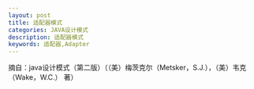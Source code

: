 ```yaml
---
layout: post
title: 适配器模式
categories: JAVA设计模式
description: 适配器模式
keywords: 适配器,Adapter
---
```

















摘自：java设计模式（第二版）（（美）梅茨克尔（Metsker，S.J.），（美）韦克（Wake，W.C.） 著）